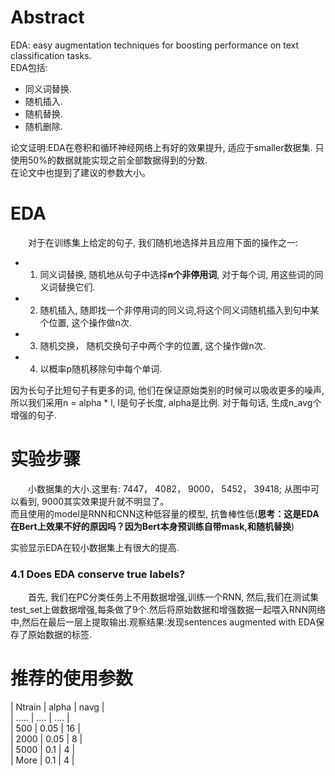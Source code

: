 # Abstract  
EDA: easy augmentation techniques for boosting performance on text classification tasks.  
EDA包括:  
- 同义词替换.  
- 随机插入.  
- 随机替换.  
- 随机删除.  
  
论文证明:EDA在卷积和循环神经网络上有好的效果提升, 适应于smaller数据集. 只使用50%的数据就能实现之前全部数据得到的分数.  
在论文中也提到了建议的参数大小。 

# EDA  
&emsp;&emsp;对于在训练集上给定的句子, 我们随机地选择并且应用下面的操作之一:  
- 1. 同义词替换, 随机地从句子中选择**n个非停用词**, 对于每个词, 用这些词的同义词替换它们.  
- 2. 随机插入, 随即找一个非停用词的同义词,将这个同义词随机插入到句中某个位置, 这个操作做n次.  
- 3. 随机交换， 随机交换句子中两个字的位置, 这个操作做n次. 
- 4. 以概率p随机移除句中每个单词.  
  
因为长句子比短句子有更多的词, 他们在保证原始类别的时候可以吸收更多的噪声, 所以我们采用n = alpha * l, l是句子长度, alpha是比例. 对于每句话, 生成n_avg个增强的句子.  

# 实验步骤  
&emsp;&emsp;小数据集的大小.这里有: 7447， 4082， 9000， 5452， 39418; 从图中可以看到, 9000其实效果提升就不明显了。  
而且使用的model是RNN和CNN这种低容量的模型, 抗鲁棒性低(**思考：这是EDA在Bert上效果不好的原因吗？因为Bert本身预训练自带mask,和随机替换**)  

实验显示EDA在较小数据集上有很大的提高.  

### 4.1 Does EDA conserve true labels? 
&emsp;&emsp;首先, 我们在PC分类任务上不用数据增强,训练一个RNN, 然后,我们在测试集test_set上做数据增强,每条做了9个.然后将原始数据和增强数据一起喂入RNN网络中,然后在最后一层上提取输出.观察结果:发现sentences augmented with EDA保存了原始数据的标签.  

# 推荐的使用参数
| Ntrain | alpha | navg |  
| .....  | ....  | .... |  
| 500    | 0.05  |  16  |  
| 2000   | 0.05  |   8  |  
| 5000   | 0.1   |   4  |  
| More   | 0.1   |   4  |  
